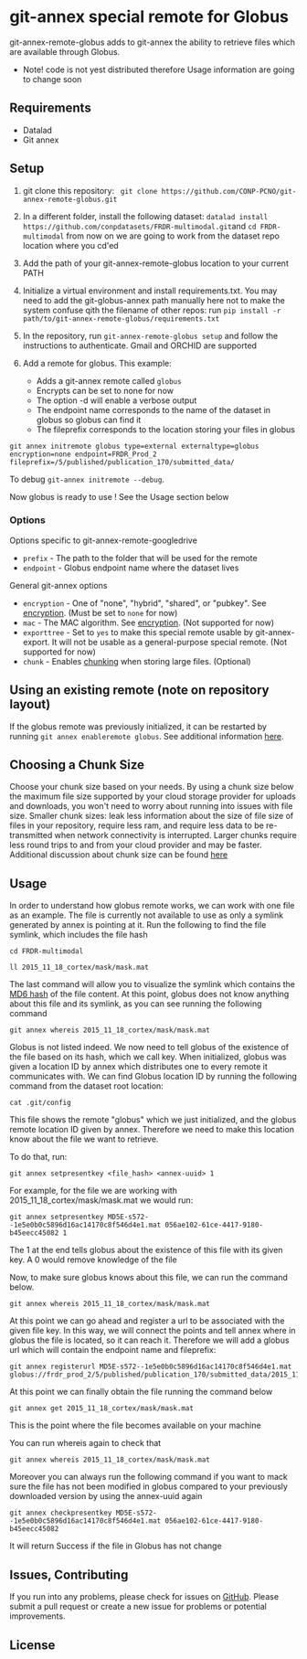 # git-annex special remote for Globus 

git-annex-remote-globus adds to git-annex the ability to retrieve files which are available through Globus.

* Note! code is not yest distributed therefore Usage information are going to change soon


## Requirements

* Datalad
* Git annex


## Setup

1. git clone this repository: ``` git clone https://github.com/CONP-PCNO/git-annex-remote-globus.git```
2. In a different folder, install the following dataset: ```datalad install https://github.com/conpdatasets/FRDR-multimodal.git```and ```cd FRDR-multimodal```
    from now on we are going to work from the dataset repo location where you cd'ed
3. Add the path of your git-annex-remote-globus location to your current PATH
4. Initialize a virtual environment and install requirements.txt. You may need to add the git-globus-annex path manually
 here not to make the system confuse qith the filename of other repos: run ```pip install -r path/to/git-annex-remote-globus/requirements.txt```
5. In the repository, run `git-annex-remote-globus setup` and follow the instructions to authenticate. Gmail and ORCHID are supported
6. Add a remote for globus. This example:

   * Adds a git-annex remote called `globus`
   * Encrypts can be set to none for now
   * The option -d will enable a verbose output
   * The endpoint name corresponds to the name of the dataset in globus so globus can find it
   * The fileprefix corresponds to the location storing your files in globus

```
git annex initremote globus type=external externaltype=globus encryption=none endpoint=FRDR_Prod_2 fileprefix=/5/published/publication_170/submitted_data/
```
To debug `git-annex initremote --debug`.

Now globus is ready to use ! See the Usage section below


### Options

Options specific to git-annex-remote-googledrive
* `prefix` - The path to the folder that will be used for the remote
* `endpoint` - Globus endpoint name where the dataset lives

General git-annex options
* `encryption` - One of "none", "hybrid", "shared", or "pubkey". See [encryption](https://git-annex.branchable.com/encryption/). (Must be set to `none` for now)
* `mac` - The MAC algorithm. See [encryption](https://git-annex.branchable.com/encryption/). (Not supported for now)
* `exporttree` - Set to `yes` to make this special remote usable by git-annex-export. It will not be usable as a general-purpose special remote. (Not supported for now)
* `chunk` - Enables [chunking](https://git-annex.branchable.com/chunking) when storing large files. (Optional)


## Using an existing remote (note on repository layout)

If the globus remote was previously initialized, it can be restarted by running ```git annex enableremote globus```. See additional information [here](https://git-annex.branchable.com/git-annex-enableremote/).


## Choosing a Chunk Size

Choose your chunk size based on your needs. By using a chunk size below the maximum file size supported by
your cloud storage provider for uploads and downloads, you won't need to worry about running into issues with file size.
Smaller chunk sizes: leak less information about the size of file size of files in your repository, require less ram,
and require less data to be re-transmitted when network connectivity is interrupted. Larger chunks require less round
trips to and from your cloud provider and may be faster. Additional discussion about chunk size can be found
[here](https://git-annex.branchable.com/chunking/)


## Usage

In order to understand how globus remote works, we can work with one file as an example. The file is currently not available to use as only a symlink generated by annex is pointing 
at it. Run the following to find the file symlink, which includes the file hash

```
cd FRDR-multimodal
```
```
ll 2015_11_18_cortex/mask/mask.mat
```

The last command will allow you to visualize the symlink which contains the [MD6 hash](https://en.wikipedia.org/wiki/MD5) of the file content.
At this point, globus does not know anything about this file and its symlink, as you can see running the following command

```
git annex whereis 2015_11_18_cortex/mask/mask.mat
```

Globus is not listed indeed. We now need to tell globus of the existence of the file based on its hash, which we call key.
When initialized, globus was given a location ID by annex which distributes one to every remote it communicates with.
We can find Globus location ID by running the following command from the dataset root location:

```
cat .git/config
```

This file shows the remote "globus" which we just initialized, and the globus remote location ID given by annex. 
Therefore we need to make this location know about the file we want to retrieve.

To do that, run:

```
git annex setpresentkey <file_hash> <annex-uuid> 1
```

For example, for the file we are working with 2015_11_18_cortex/mask/mask.mat we would run:

```
git annex setpresentkey MD5E-s572--1e5e0b0c5896d16ac14170c8f546d4e1.mat 056ae102-61ce-4417-9180-b45eecc45082 1
```

The 1 at the end tells globus about the existence of this file with its given key. A 0 would remove knowledge of the file

Now, to make sure globus knows about this file, we can run the command below.

``` 
git annex whereis 2015_11_18_cortex/mask/mask.mat
```

At this point we can go ahead and register a url to be associated with the given file key. In this way, we will connect the points and tell annex where in globus
the file is located, so it can reach it. Therefore we will add a globus url which will contain the endpoint name and fileprefix:

```
git annex registerurl MD5E-s572--1e5e0b0c5896d16ac14170c8f546d4e1.mat globus://frdr_prod_2/5/published/publication_170/submitted_data/2015_11_18_cortex/mask/mask.mat
```

At this point we can finally obtain the file running the command below
```
git annex get 2015_11_18_cortex/mask/mask.mat
```

This is the point where the file becomes available on your machine

You can run whereis again to check that

``` 
git annex whereis 2015_11_18_cortex/mask/mask.mat
```


Moreover you can always run the following command if you want to mack sure the file has not been modified in globus compared to your previously downloaded version
by using the annex-uuid again

```
git annex checkpresentkey MD5E-s572--1e5e0b0c5896d16ac14170c8f546d4e1.mat 056ae102-61ce-4417-9180-b45eecc45082
```

It will return Success if the file in Globus has not change


## Issues, Contributing

If you run into any problems, please check for issues on [GitHub](https://github.com/CONP-PCNO/git-annex-remote-globus/issues).
Please submit a pull request or create a new issue for problems or potential improvements.

## License

